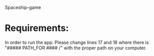 Spaceship-game

# Requirements:
In order to run the app:
Please change lines 17 and 18 where there is "##### PATH_FOR #### /" with the proper path on your computer.
